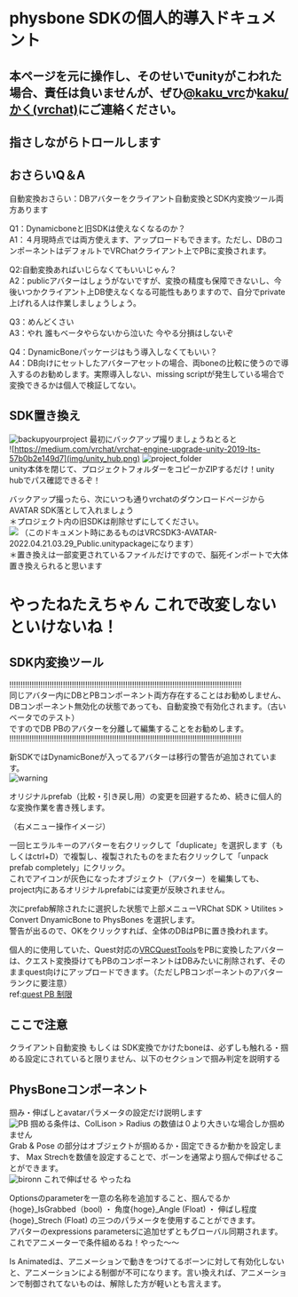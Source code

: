 # physbone SDKの個人的導入ドキュメント

## 本ページを元に操作し、そのせいでunityがこわれた場合、責任は負いませんが、ぜひ[@kaku_vrc](https://twitter.com/kaku_vrc)か[kaku/かく(vrchat)](https://vrchat.com/home/user/usr_509b0b5d-cd03-4463-9320-b6e87e66d4ac)にご連絡ください。   
## 指さしながらトロールします

## おさらいQ＆A
自動変換おさらい：DBアバターをクライアント自動変換とSDK内変換ツール両方あります

Q1：Dynamicboneと旧SDKは使えなくなるのか？  
A1：４月現時点では両方使えます、アップロードもできます。ただし、DBのコンポーネントはデフォルトでVRChatクライアント上でPBに変換されます。  
  
Q2:自動変換あればいじらなくてもいいじゃん？  
A2：publicアバターはしょうがないですが、変換の精度も保障できないし、今後いつかクライアント上DB使えなくなる可能性もありますので、自分でprivate上げれる人は作業しましょうしょう。

Q3：めんどくさい  
A3：やれ 誰もベータやらないから泣いた 今やる分損はしないぞ

Q4：DynamicBoneパッケージはもう導入しなくてもいい？  
A4：DB向けにセットしたアバターアセットの場合、両boneの比較に使うので導入するのお勧めします。実際導入しない、missing scriptが発生している場合で変換できるかは個人で検証してない。

## SDK置き換え
![backupyourproject](img/1_lVUIBB_xouqRwhgnBU0ZVw.png)
最初にバックアップ撮りましょうねとると  
![https://medium.com/vrchat/vrchat-engine-upgrade-unity-2019-lts-57b0b2e149d7](img/unity_hub.png)
![project_folder](img/unity_project.png)  
unity本体を閉じて、プロジェクトフォルダーをコピーかZIPするだけ！unity hubでパス確認できるぞ！  

バックアップ撮ったら、次にいつも通りvrchatのダウンロードページからAVATAR SDK落として入れましょう  
＊プロジェクト内の旧SDKは削除せずにしてください。  
![](img/sdk_download.png)
（このドキュメント時にあるものはVRCSDK3-AVATAR-2022.04.21.03.29_Public.unitypackageになります）  
＊置き換えは一部変更されているファイルだけですので、脳死インポートで大体置き換えられると思います

# やったねたえちゃん これで改変しないといけないね！

## SDK内変換ツール

!!!!!!!!!!!!!!!!!!!!!!!!!!!!!!!!!!!!!!!!!!!!!!!!!!!!!!!!!!!!!!!!!!!!!!!!!!!!!!!!!!!!!!!!!!!!!!!!!!!!!!!!  
同じアバター内にDBとPBコンポーネント両方存在することはお勧めしません、DBコンポーネント無効化の状態であっても、自動変換で有効化されます。（古いベータでのテスト）  
ですのでDB PBのアバターを分離して編集することをお勧めします。
!!!!!!!!!!!!!!!!!!!!!!!!!!!!!!!!!!!!!!!!!!!!!!!!!!!!!!!!!!!!!!!!!!!!!!!!!!!!!!!!!!!!!!!!!!!!!!!!!!!!!!!!


新SDKではDynamicBoneが入ってるアバターは移行の警告が追加されています。  
![warning](img/db_default.png)

オリジナルprefab（比較・引き戻し用）の変更を回避するため、続きに個人的な変換作業を書き残します。

（右メニュー操作イメージ）

一回ヒエラルキーのアバターを右クリックして「duplicate」を選択します（もしくはctrl+D）で複製し、複製されたものをまた右クリックして「unpack prefab completely」にクリック。  
これでアイコンが灰色になったオブジェクト（アバター）を編集しても、project内にあるオリジナルprefabには変更が反映されません。  
  
次にprefab解除されたに選択した状態で上部メニューVRChat SDK > Utilites > Convert DnyamicBone to PhysBones を選択します。  
警告が出るので、OKをクリックすれば、全体のDBはPBに置き換われます。

個人的に使用していた、Quest対応の[VRCQuestTools](https://booth.pm/ja/items/2436054)をPBに変換したアバターは、クエスト変換掛けてもPBのコンポーネントはDBみたいに削除されず、そのままquest向けにアップロードできます。（ただしPBコンポーネントのアバターランクに要注意）  
ref:[quest PB 制限](https://twitter.com/rapt_vrc/status/1516998812401037312?s=21&t=Udqwy0K_p3xsod2VdPEaMA)

## ここで注意
クライアント自動変換 もしくは SDK変換でかけたboneは、必ずしも触れる・掴める設定にされていると限りません、以下のセクションで掴み判定を説明する  
## PhysBoneコンポーネント
掴み・伸ばしとavatarパラメータの設定だけ説明します  
![PB](img/PB.png)
掴める条件は、ColLison > Radius の数値は０より大きいな場合しか掴めません  
Grab & Pose の部分はオブジェクトが掴めるか・固定できるか動かを設定します、 Max Strechを数値を設定することで、ボーンを通常より掴んで伸ばせることができます。    
![bironn](img/biron.png)
これで伸ばせる やったね
  
Optionsのparameterを一意の名称を追加すること、掴んでるか{hoge}_IsGrabbed（bool) ・ 角度{hoge}_Angle (Float) ・ 伸ばし程度 {hoge}_Strech (Float) の三つのパラメータを使用することができます。  
アバターのexpressions parametersに追加せずともグローバル同期されます。これでアニメーターで条件組めるね！やった～～

Is Animatedは、アニメーションで動きをつけてるボーンに対して有効化しないと、アニメーションによる制御が不可になります。言い換えれば、アニメーションで制御されてないものは、解除した方が軽いとも言えます。